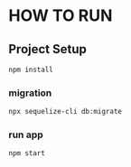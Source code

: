# HOW TO RUN

## Project Setup

```sh
npm install
```

### migration

```sh
npx sequelize-cli db:migrate

```

### run app

```sh
npm start
```
